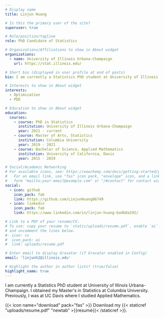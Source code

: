 ```yaml
---
# Display name
title: Linjun Huang

# Is this the primary user of the site?
superuser: true

# Role/position/tagline
role: PhD Candidate of Statistics

# Organizations/Affiliations to show in About widget
organizations:
  - name: University of Illinois Urbana-Champaign
    url: https://stat.illinois.edu/

# Short bio (displayed in user profile at end of posts)
bio: I am currently a Statistics PhD student at University of Illinois Urbana-Champaign. I obtained my Master's in Statistics at Columbia University. Previously, I was at UC Davis where I studied Applied Mathematics.  

# Interests to show in About widget
interests:
  - Optimization
  - PDE

# Education to show in About widget
education:
  courses:
    - course: PhD in Statistics
      institution: University of Illinois Urbana-Champaign
      year: 2021 - current
    - course: Master of Arts, Statistics 
      institution: Columbia University
      year: 2019 - 2021
    - course: Bachelor of Science, Applied Mathematics
      institution: University of California, Davis
      year: 2015 - 2019

# Social/Academic Networking
# For available icons, see: https://wowchemy.com/docs/getting-started/page-builder/#icons
#   For an email link, use "fas" icon pack, "envelope" icon, and a link in the
#   form "mailto:your-email@example.com" or "/#contact" for contact widget.
social:
  - icon: github
    icon_pack: fab
    link: https://github.com/LinjunHuang86749
  - icon: linkedin
    icon_pack: fab
    link: https://www.linkedin.com/in/linjun-huang-ba4b0a192/

# Link to a PDF of your resume/CV.
# To use: copy your resume to `static/uploads/resume.pdf`, enable `ai` icons in `params.toml`,
# and uncomment the lines below.
#- icon: cv
#  icon_pack: ai
#  link: uploads/resume.pdf

# Enter email to display Gravatar (if Gravatar enabled in Config)
email: 'linjunh2@illinois.edu'

# Highlight the author in author lists? (true/false)
highlight_name: true
---
```


I am currently a Statistics PhD student at University of Illinois Urbana-Champaign. I obtained my Master's in Statistics at Columbia University. Previously, I was at UC Davis where I studied Applied Mathematics.  

{{< icon name="download" pack="fas" >}} Download my {{< staticref "uploads/resume.pdf" "newtab" >}}resumé{{< /staticref >}}.
